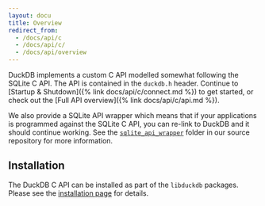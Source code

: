 ```yaml
---
layout: docu
title: Overview
redirect_from:
  - /docs/api/c
  - /docs/api/c/
  - /docs/api/overview
---
```


DuckDB implements a custom C API modelled somewhat following the SQLite C API. The API is contained in the `duckdb.h` header. Continue to [Startup & Shutdown]({% link docs/api/c/connect.md %}) to get started, or check out the [Full API overview]({% link docs/api/c/api.md %}).

We also provide a SQLite API wrapper which means that if your applications is programmed against the SQLite C API, you can re-link to DuckDB and it should continue working. See the [`sqlite_api_wrapper`](https://github.com/duckdb/duckdb/tree/main/tools/sqlite3_api_wrapper) folder in our source repository for more information.

## Installation

The DuckDB C API can be installed as part of the `libduckdb` packages. Please see the [installation page](../../installation?environment=cplusplus) for details.
